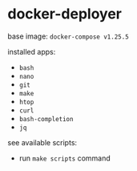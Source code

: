 # docker-deployer

base image: `docker-compose v1.25.5`

installed apps:
- `bash`
- `nano`
- `git`
- `make`
- `htop`
- `curl`
- `bash-completion`
- `jq`

see available scripts:
- run `make scripts` command